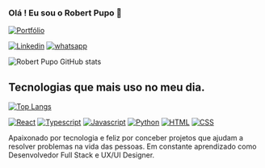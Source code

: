 ### Olá ! Eu sou o Robert Pupo 👨

[![Portfólio](https://img.shields.io/website-up-down-green-red/http/monip.org.svg)](https://bit.ly/3I4Q6WR)

[![Linkedin](https://img.shields.io/badge/LinkedIn-0077B5?style=for-the-badge&logo=linkedin&logoColor=white)](https://www.linkedin.com/in/robertpupo/)
[![whatsapp](https://img.shields.io/badge/WhatsApp-25D366?style=for-the-badge&logo=whatsapp&logoColor=white)](https://contate.me/robertpupodev)

![Robert Pupo GitHub stats](https://github-readme-stats.vercel.app/api?username=zecart22&show_icons=true&theme=tokyonight)

## Tecnologias que mais uso no meu dia.

[![Top Langs](https://github-readme-stats.vercel.app/api/top-langs/?username=zecart22&theme=blue-green)](https://github.com/zecart22/github-readme-stats)

[![React](https://img.shields.io/badge/React-20232A?style=for-the-badge&logo=react&logoColor=61DAFB)]()
[![Typescript](https://img.shields.io/badge/TypeScript-007ACC?style=for-the-badge&logo=typescript&logoColor=white)]()
[![Javascript](https://img.shields.io/badge/JavaScript-F7DF1E?style=for-the-badge&logo=javascript&logoColor=black)]()
[![Python](https://img.shields.io/badge/Python-14354C?style=for-the-badge&logo=python&logoColor=white)]()
[![HTML](https://img.shields.io/badge/HTML5-E34F26?style=for-the-badge&logo=html5&logoColor=white)]()
[![CSS](https://img.shields.io/badge/CSS3-1572B6?style=for-the-badge&logo=css3&logoColor=white)]()

Apaixonado por tecnologia e feliz por conceber projetos que ajudam a resolver problemas na vida das pessoas. Em constante aprendizado como Desenvolvedor Full Stack e UX/UI Designer.

